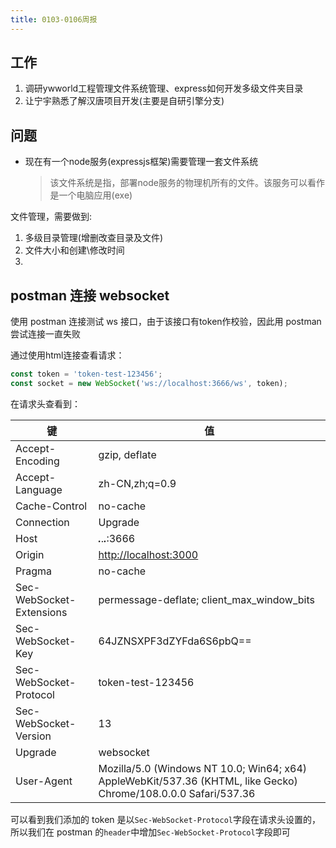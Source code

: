 ```yaml
---
title: 0103-0106周报
---
```


## 工作

1. 调研ywworld工程管理文件系统管理、express如何开发多级文件夹目录
2. 让宁宇熟悉了解汉唐项目开发(主要是自研引擎分支)

## 问题

- 现在有一个node服务(expressjs框架)需要管理一套文件系统
  > 该文件系统是指，部署node服务的物理机所有的文件。该服务可以看作是一个电脑应用(exe)

文件管理，需要做到:

  1. 多级目录管理(增删改查目录及文件)
  2. 文件大小和创建\修改时间
  3.

## postman 连接 websocket

使用 postman 连接测试 ws 接口，由于该接口有token作校验，因此用 postman 尝试连接一直失败

通过使用html连接查看请求：

```js
const token = 'token-test-123456';
const socket = new WebSocket('ws://localhost:3666/ws', token);
```

在请求头查看到：

|  键    |  值   |
| --- | --- |
| Accept-Encoding | gzip, deflate |
| Accept-Language | zh-CN,zh;q=0.9 |
| Cache-Control | no-cache |
| Connection | Upgrade |
| Host | ***.***.***.***:3666 |
| Origin | <http://localhost:3000> |
| Pragma | no-cache |
| Sec-WebSocket-Extensions | permessage-deflate; client_max_window_bits |
| Sec-WebSocket-Key | 64JZNSXPF3dZYFda6S6pbQ== |
| Sec-WebSocket-Protocol | token-test-123456 |
| Sec-WebSocket-Version | 13 |
| Upgrade | websocket |
| User-Agent | Mozilla/5.0 (Windows NT 10.0; Win64; x64) AppleWebKit/537.36 (KHTML, like Gecko) Chrome/108.0.0.0 Safari/537.36 |

可以看到我们添加的 token 是以`Sec-WebSocket-Protocol`字段在请求头设置的，所以我们在 postman 的`header`中增加`Sec-WebSocket-Protocol`字段即可
